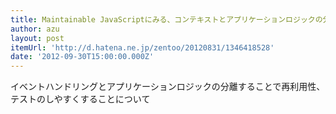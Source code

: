 ```yaml
---
title: Maintainable JavaScriptにみる、コンテキストとアプリケーションロジックの分離 - 愛と勇気と缶ビール
author: azu
layout: post
itemUrl: 'http://d.hatena.ne.jp/zentoo/20120831/1346418528'
date: '2012-09-30T15:00:00.000Z'
---
```

イベントハンドリングとアプリケーションロジックの分離することで再利用性、テストのしやすくすることについて
